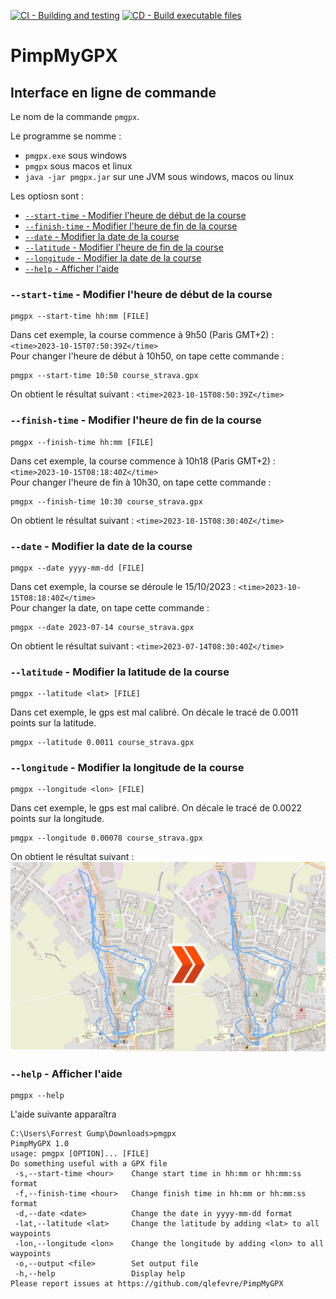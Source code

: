 [![CI - Building and testing](https://github.com/qlefevre/PimpMyGPX/actions/workflows/building-and-testing.yml/badge.svg)](https://github.com/qlefevre/PimpMyGPX/actions/workflows/building-and-testing.yml)
[![CD - Build executable files](https://github.com/qlefevre/PimpMyGPX/actions/workflows/create-release.yml/badge.svg)](https://github.com/qlefevre/PimpMyGPX/actions/workflows/create-release.yml)

# PimpMyGPX

## Interface en ligne de commande

Le nom de la commande `pmgpx`.

Le programme se nomme :
- `pmgpx.exe` sous windows
- `pmgpx` sous macos et linux
- `java -jar pmgpx.jar` sur une JVM sous windows, macos ou linux

Les optiosn sont :
- [`--start-time` - Modifier l'heure de début de la course](#--start-time---modifier-lheure-de-début-de-la-course)
- [`--finish-time` - Modifier l'heure de fin de la course](#--finish-time---modifier-lheure-de-fin-de-la-course)
- [`--date` - Modifier la date de la course](#--date---modifier-la-date-de-la-course)
- [`--latitude` - Modifier l'heure de fin de la course](#--latitude---modifier-la-latitude-de-la-course)
- [`--longitude` - Modifier la date de la course](#--longitude---modifier-la-longitude-de-la-course)
- [`--help` - Afficher l'aide](#--help---afficher-laide)

### `--start-time` - Modifier l'heure de début de la course
```console
pmgpx --start-time hh:mm [FILE]
```
Dans cet exemple, la course commence à 9h50 (Paris GMT+2) : `<time>2023-10-15T07:50:39Z</time>`  
Pour changer l'heure de début à 10h50, on tape cette commande :
```console
pmgpx --start-time 10:50 course_strava.gpx
```
On obtient le résultat suivant : `<time>2023-10-15T08:50:39Z</time>`

### `--finish-time` - Modifier l'heure de fin de la course
```console
pmgpx --finish-time hh:mm [FILE]
```
Dans cet exemple, la course commence à 10h18 (Paris GMT+2) : `<time>2023-10-15T08:18:40Z</time>`  
Pour changer l'heure de fin à 10h30, on tape cette commande :
```console
pmgpx --finish-time 10:30 course_strava.gpx
```
On obtient le résultat suivant : `<time>2023-10-15T08:30:40Z</time>`

### `--date` - Modifier la date de la course
```console
pmgpx --date yyyy-mm-dd [FILE]
```
Dans cet exemple, la course se déroule le 15/10/2023 : `<time>2023-10-15T08:18:40Z</time>`  
Pour changer la date, on tape cette commande :
```console
pmgpx --date 2023-07-14 course_strava.gpx
```
On obtient le résultat suivant : `<time>2023-07-14T08:30:40Z</time>`

### `--latitude` - Modifier la latitude de la course
```console
pmgpx --latitude <lat> [FILE]
```
Dans cet exemple, le gps est mal calibré. On décale le tracé de 0.0011 points sur la latitude.
```console
pmgpx --latitude 0.0011 course_strava.gpx
```

### `--longitude` - Modifier la longitude de la course
```console
pmgpx --longitude <lon> [FILE]
```
Dans cet exemple, le gps est mal calibré. On décale le tracé de 0.0022 points sur la longitude.
```console
pmgpx --longitude 0.00078 course_strava.gpx
```
On obtient le résultat suivant :
![Résultat longitude](/doc/longitude.png)

### `--help` - Afficher l'aide

```console
pmgpx --help
```
L'aide suivante apparaîtra
```console
C:\Users\Forrest Gump\Downloads>pmgpx
PimpMyGPX 1.0
usage: pmgpx [OPTION]... [FILE]
Do something useful with a GPX file
 -s,--start-time <hour>    Change start time in hh:mm or hh:mm:ss format
 -f,--finish-time <hour>   Change finish time in hh:mm or hh:mm:ss format
 -d,--date <date>          Change the date in yyyy-mm-dd format
 -lat,--latitude <lat>     Change the latitude by adding <lat> to all waypoints
 -lon,--longitude <lon>    Change the longitude by adding <lon> to all waypoints
 -o,--output <file>        Set output file
 -h,--help                 Display help
Please report issues at https://github.com/qlefevre/PimpMyGPX
```
